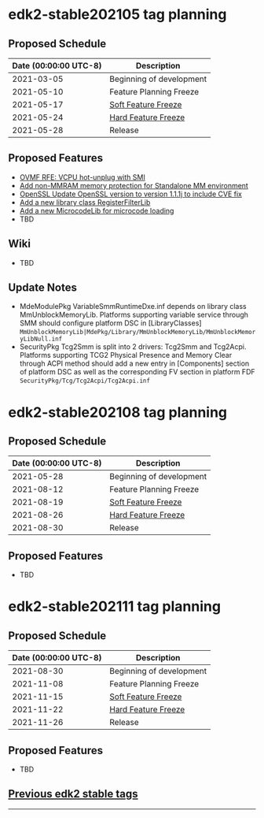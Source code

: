 # edk2-stable202105 tag planning

## Proposed Schedule

| Date (00:00:00 UTC-8)| Description                              |
| ---------------------| ---------------------------------------- |
| 2021-03-05           | Beginning of development                 |
| 2021-05-10           | Feature Planning Freeze                  |
| 2021-05-17           | [Soft Feature Freeze](SoftFeatureFreeze) |
| 2021-05-24           | [Hard Feature Freeze](HardFeatureFreeze) |
| 2021-05-28           | Release                                  |

## Proposed Features
* [OVMF RFE: VCPU hot-unplug with SMI](https://bugzilla.tianocore.org/show_bug.cgi?id=3132)
* [Add non-MMRAM memory protection for Standalone MM environment](https://bugzilla.tianocore.org/show_bug.cgi?id=3168)
* [OpenSSL Update OpenSSL version to version 1.1.1j to include CVE fix](https://bugzilla.tianocore.org/show_bug.cgi?id=3266)
* [Add a new library class RegisterFilterLib](https://bugzilla.tianocore.org/show_bug.cgi?id=3246)
* [Add a new MicrocodeLib for microcode loading](https://bugzilla.tianocore.org/show_bug.cgi?id=3303)
* TBD

## Wiki
* TBD

## Update Notes
* MdeModulePkg VariableSmmRuntimeDxe.inf depends on library class MmUnblockMemoryLib. Platforms supporting variable service through SMM should configure platform DSC in [LibraryClasses] 
```MmUnblockMemoryLib|MdePkg/Library/MmUnblockMemoryLib/MmUnblockMemoryLibNull.inf```
* SecurityPkg Tcg2Smm is split into 2 drivers: Tcg2Smm and Tcg2Acpi. Platforms supporting TCG2 Physical Presence and Memory Clear through ACPI method should add a new entry in [Components] section of platform DSC as well as the corresponding FV section in platform FDF
```SecurityPkg/Tcg/Tcg2Acpi/Tcg2Acpi.inf```

# edk2-stable202108 tag planning

## Proposed Schedule

| Date (00:00:00 UTC-8)| Description                              |
| ---------------------| ---------------------------------------- |
| 2021-05-28           | Beginning of development                 |
| 2021-08-12           | Feature Planning Freeze                  |
| 2021-08-19           | [Soft Feature Freeze](SoftFeatureFreeze) |
| 2021-08-26           | [Hard Feature Freeze](HardFeatureFreeze) |
| 2021-08-30           | Release                                  |

## Proposed Features
* TBD

# edk2-stable202111 tag planning

## Proposed Schedule

| Date (00:00:00 UTC-8)| Description                              |
| ---------------------| ---------------------------------------- |
| 2021-08-30           | Beginning of development                 |
| 2021-11-08           | Feature Planning Freeze                  |
| 2021-11-15           | [Soft Feature Freeze](SoftFeatureFreeze) |
| 2021-11-22           | [Hard Feature Freeze](HardFeatureFreeze) |
| 2021-11-26           | Release                                  |

## Proposed Features
* TBD

## [Previous edk2 stable tags](https://github.com/tianocore/edk2/tags)

---
